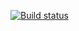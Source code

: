 [![Build status](https://ci.appveyor.com/api/projects/status/a6oj2m8h3tkeu1sh?svg=true)](https://ci.appveyor.com/project/Romanx23/cardtest)
